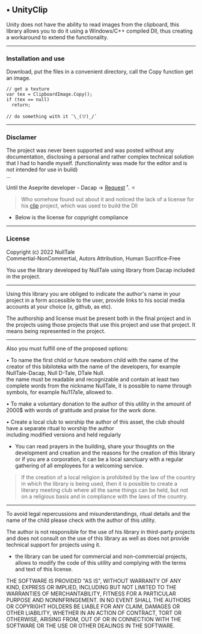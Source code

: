 ## • UnityClip

Unity does not have the ability to read images from the clipboard, this library allows you to do it using a Windows/C++ compiled Dll, thus creating a workaround to extend the functionality.

---
### Installation and use
Download, put the files in a convenient directory, call the Copy function get an image.
```
// get a texture
var tex = ClipboardImage.Copy();
if (tex == null)
  return;

// do something with it ¯\_(ツ)_/¯
```

---
### Disclamer
The project was never been supported and was posted without any documentation, disclosing a personal and rather complex technical solution that I had to handle myself.
(functionalinty was made for the editor and is not intended for use in build)
<br>
...

Until the Aseprite developer - Dacap -> [Request](https://github.com/NullTale/UnityClipboardImage/issues/3) ˚. ✧ <br>
> Who somehow found out about it and noticed the lack of a license for his [clip](https://github.com/dacap/clip) project, which was used to build the Dll

* Below is the license for copyright compliance

---
### License
Copyright (c) 2022 NullTale<br>
Commertial-NonCommertial, Autors Attribution, Human Sucrifice-Free

You use the library developed by NullTale using library from Dacap included in the project. 

---
Using this library you are obliged to indicate the author's name in your project in a form accessible to the user, provide links to his social media accounts at your choice (x, github, as etc).<br>

The authorship and license must be present both in the final project and in the projects using those projects that use this project and use that project. It means being represented in the project. <br>

---
Also you must fulfill one of the proposed options:

• To name the first child or future newborn child with the name of the creator of this bibiloteka with the name of the developers, for example NullTale-Dacap, Null D-Tale, DTale Null.<br>
the name must be readable and recognizable and contain at least two complete words from the nickname NullTale, it is possible to name through symbols, for example Nu117a1e, allowed to.<br>

• To make a voluntary donation to the author of this utility in the amount of 2000$ with words of gratitude and praise for the work done.<br>

• Create a local club to worship the author of this asset, the club should have a separate ritual to worship the author<br>
including modified versions and held regularly<br>
* You can read prayers in the building, share your thoughts on the development and creation and the reasons for the creation of this library or if you are a corporation, it can be a local sanctuary with a regular gathering of all employees for a welcoming service. <br>
> If the creation of a local religion is prohibited by the law of the country in which the library is being used, then it is possible to create a literary meeting
> club where all the same things can be held, but not on a religious basis and in compliance with the laws of the country.

---
To avoid legal repercussions and misunderstandings, ritual details and the name of the child please check with the author of this utility.

The author is not responsible for the use of his library in third-party projects and does not consult on the use of this library as well as does not provide technical support for projects using it.

* the library can be used for commercial and non-commercial projects, allows to modify the code of this utility and complying with the terms and text of this license.

THE SOFTWARE IS PROVIDED "AS IS", WITHOUT WARRANTY OF ANY KIND, EXPRESS OR IMPLIED, INCLUDING BUT NOT LIMITED TO THE WARRANTIES OF MERCHANTABILITY,
FITNESS FOR A PARTICULAR PURPOSE AND NONINFRINGEMENT. 
IN NO EVENT SHALL THE AUTHORS OR COPYRIGHT HOLDERS BE LIABLE FOR ANY CLAIM, DAMAGES OR OTHER LIABILITY, WHETHER IN AN ACTION OF CONTRACT, TORT OR OTHERWISE, ARISING FROM, OUT OF OR IN CONNECTION WITH THE SOFTWARE OR THE USE OR OTHER DEALINGS IN THE SOFTWARE.
